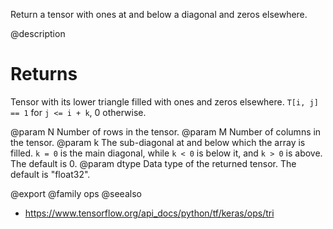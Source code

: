 Return a tensor with ones at and below a diagonal and zeros elsewhere.

@description

# Returns
Tensor with its lower triangle filled with ones and zeros elsewhere.
`T[i, j] == 1` for `j <= i + k`, 0 otherwise.

@param N Number of rows in the tensor.
@param M Number of columns in the tensor.
@param k The sub-diagonal at and below which the array is filled.
    `k = 0` is the main diagonal, while `k < 0` is below it, and
    `k > 0` is above. The default is 0.
@param dtype Data type of the returned tensor. The default is "float32".

@export
@family ops
@seealso
+ <https://www.tensorflow.org/api_docs/python/tf/keras/ops/tri>
